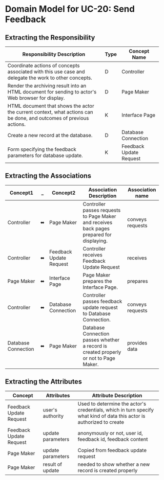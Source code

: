 # Domain Model for UC-20: Send Feedback

## Extracting the Responsibility
| Responsibility Description  |  Type | Concept Name |
|---|---|---|
|Coordinate actions of concepts associated with this use case and delegate the work to other concepts. | D   | Controller |
|Render the archiving result into an HTML document for sending to actor's Web browser for display. | D   | Page Maker |
|HTML document that shows the actor the current context, what actions can be done, and outcomes of previous actions. | K   | Interface Page |
|Create a new record at the database. | D   | Database Connection |
|Form specifying the feedback parameters for database update.| K   | Feedback Update Request|    


## Extracting the Associations
|  Concept1  | _ | Concept2 | Association Description | Association name |
|-----|-----|-----|-----|-----|
| Controller  | ⬌ | Page Maker  | Controller passes requests to Page Maker and receives back pages prepared for displaying.  | conveys requests  |
| Controller  | ⬌ | Feedback Update Request  | Controller receives Feedback Update Request| receives  |
| Page Maker  | ⬌ | Interface Page | Page Maker prepares the Interface Page.  |  prepares |
| Controller | ⬌  | Database Connection  | Controller passes feedback update request to Database Connection. | conveys requests |
| Database Connection  | ⬌  | Page Maker | Database Connection passes whether a record is created properly or not to Page Maker. | provides data |


## Extracting the Attributes
| Concept  | Attributes | Attribute Description |
|---|---|---|
|Feedback Update Request | user's authority | Used to determine the actor's credentials, which in turn specify what kind of data this actor is authorized to create |
|Feedback Update Request | update parameters | anonymously or not, user id, feedback id, feedback content |
| Page Maker | update parameters | Copied from feedback update request |
| Page Maker | result of update | needed to show whether a new record is created properly |
